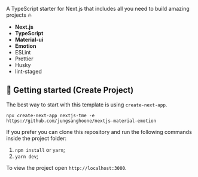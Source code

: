 A TypeScript starter for Next.js that includes all you need to build amazing projects 🔥

- **Next.js**
- **TypeScript**
- **Material-ui**
- **Emotion**
- ESLint
- Prettier
- Husky
- lint-staged


## **🚀 Getting started (Create Project)**

The best way to start with this template is using `create-next-app`.

`npx create-next-app nextjs-tme -e https://github.com/jungsanghoone/nextjs-material-emotion`

If you prefer you can clone this repository and run the following commands inside the project folder:

1. `npm install` or `yarn`;
2. `yarn dev`;

To view the project open `http://localhost:3000`.
